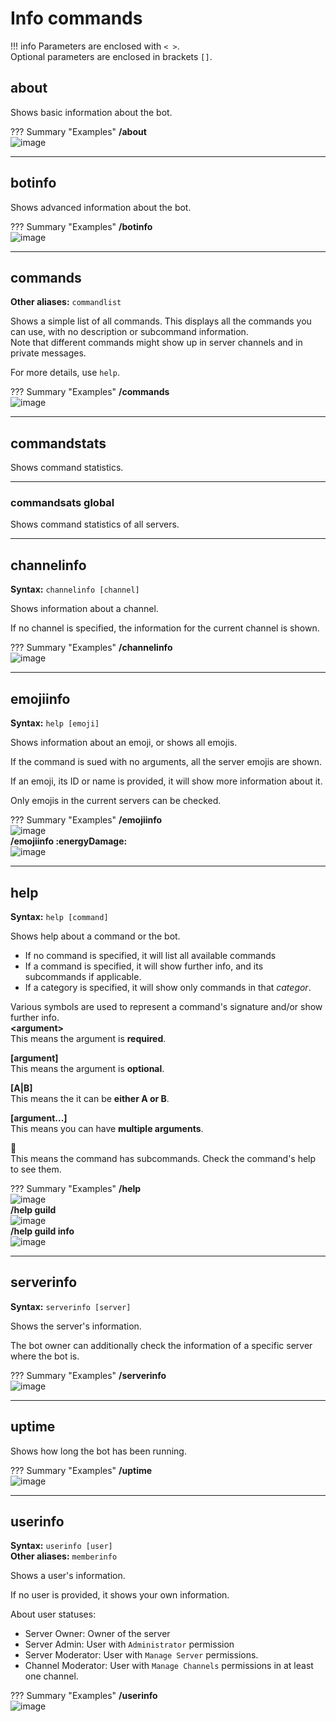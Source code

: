 # Info commands

!!! info
    Parameters are enclosed with `< >`.   
    Optional parameters are enclosed in brackets `[]`.
    
## about
Shows basic information about the bot.

??? Summary "Examples"
    **/about**  
    ![image](../assets/images/commands/info/about.png)

----

## botinfo
Shows advanced information about the bot.

??? Summary "Examples"
    **/botinfo**  
    ![image](../assets/images/commands/info/botinfo.png)

---

## commands
**Other aliases:** `commandlist`

Shows a simple list of all commands.
This displays all the commands you can use, with no description or subcommand information.    
Note that different commands might show up in server channels and in private messages.

For more details, use `help`.

??? Summary "Examples"
    **/commands**  
    ![image](../assets/images/commands/info/commands.png)

---

## commandstats

Shows command statistics.

---

### commandsats global

Shows command statistics of all servers.

---

## channelinfo
**Syntax:** `channelinfo [channel]`

Shows information about a channel.

If no channel is specified, the information for the current channel is shown.

??? Summary "Examples"
    **/channelinfo**  
    ![image](../assets/images/commands/info/commands.png)

---

## emojiinfo
**Syntax:** `help [emoji]`

Shows information about an emoji, or shows all emojis.

If the command is sued with no arguments, all the server emojis are shown.

If an emoji, its ID or name is provided, it will show more information about it.

Only emojis in the current servers can be checked.

??? Summary "Examples"
    **/emojiinfo**  
    ![image](../assets/images/commands/info/emojiinfo_1.png)  
    **/emojiinfo :energyDamage:**  
    ![image](../assets/images/commands/info/emojiinfo_2.png)

---

## help
**Syntax:** `help [command]`

Shows help about a command or the bot.
        
- If no command is specified, it will list all available commands
- If a command is specified, it will show further info, and its subcommands if applicable.
- If a category is specified, it will show only commands in that *categor*.

Various symbols are used to represent a command's signature and/or show further info.  
**&lt;argument&gt;**  
This means the argument is __**required**__.

**[argument]**  
This means the argument is __**optional**__.

**[A|B]**  
This means the it can be __**either A or B**__.

**[argument...]**  
This means you can have __**multiple arguments**__.

🔸  
This means the command has subcommands.
Check the command's help to see them. 

??? Summary "Examples"
    **/help**  
    ![image](../assets/images/commands/info/help_1.png)  
    **/help guild**  
    ![image](../assets/images/commands/info/help_2.png)  
    **/help guild info**  
    ![image](../assets/images/commands/info/help_3.png)

----

## serverinfo
**Syntax:** `serverinfo [server]`

Shows the server's information.

The bot owner can additionally check the information of a specific server where the bot is.

??? Summary "Examples"
    **/serverinfo**  
    ![image](../assets/images/commands/info/serverinfo.png)

----

## uptime

Shows how long the bot has been running.

??? Summary "Examples"
    **/uptime**  
    ![image](../assets/images/commands/info/uptime.png)

---

## userinfo
**Syntax:** `userinfo [user]`  
**Other aliases:** `memberinfo`

Shows a user's information.

If no user is provided, it shows your own information.

About user statuses:

- Server Owner: Owner of the server
- Server Admin: User with `Administrator` permission
- Server Moderator: User with `Manage Server` permissions.
- Channel Moderator: User with `Manage Channels` permissions in at least one channel.

??? Summary "Examples"
    **/userinfo**  
    ![image](../assets/images/commands/info/userinfo.png)
